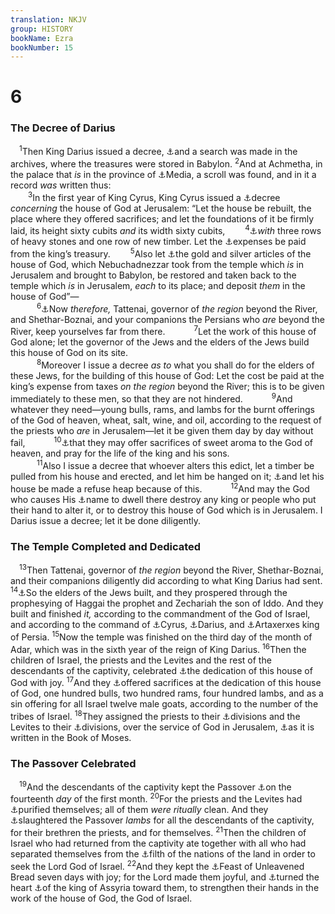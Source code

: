 ```yaml
---
translation: NKJV
group: HISTORY
bookName: Ezra 
bookNumber: 15
---
```


<div class="title"><h1>6</h1><h3>The Decree of Darius</h3></div>
<span class="verse exo_6_1"> <sup>1</sup>Then King Darius issued a decree, <a data-toggle="tooltip" data-placement="bottom" title="Ezra 5:17">⚓</a>and a search was made in the archives, where the treasures were stored in Babylon. </span>
<span class="verse exo_6_2"><sup>2</sup>And at Achmetha, in the palace that <i>is</i> in the province of <a data-toggle="tooltip" data-placement="bottom" title="2 Kin. 17:6">⚓</a>Media, a scroll was found, and in it a record <i>was</i> written thus:<br/></span>
<span class="verse exo_6_3">  <sup>3</sup>In the first year of King Cyrus, King Cyrus issued a <a data-toggle="tooltip" data-placement="bottom" title="Ezra 1:1; 5:13">⚓</a>decree <i>concerning</i> the house of God at Jerusalem: “Let the house be rebuilt, the place where they offered sacrifices; and let the foundations of it be firmly laid, its height sixty cubits <i>and</i> its width sixty cubits,</span>
<span class="verse exo_6_4">  <sup>4</sup><a data-toggle="tooltip" data-placement="bottom" title="1 Kin. 6:36">⚓</a><i>with</i> three rows of heavy stones and one row of new timber. Let the <a data-toggle="tooltip" data-placement="bottom" title="Ezra 3:7">⚓</a>expenses be paid from the king’s treasury.</span>
<span class="verse exo_6_5">  <sup>5</sup>Also let <a data-toggle="tooltip" data-placement="bottom" title="Ezra 1:7, 8; 5:14">⚓</a>the gold and silver articles of the house of God, which Nebuchadnezzar took from the temple which <i>is</i> in Jerusalem and brought to Babylon, be restored and taken back to the temple which <i>is</i> in Jerusalem, <i>each</i> to its place; and deposit <i>them</i> in the house of God”—<br/></span>
<span class="verse exo_6_6">   <sup>6</sup><a data-toggle="tooltip" data-placement="bottom" title="Ezra 5:3, 6">⚓</a>Now <i>therefore,</i> Tattenai, governor of <i>the</i> <i>region</i> beyond the River, and Shethar-Boznai, and your companions the Persians who <i>are</i> beyond the River, keep yourselves far from there.</span>
<span class="verse exo_6_7">   <sup>7</sup>Let the work of this house of God alone; let the governor of the Jews and the elders of the Jews build this house of God on its site.<br/></span>
<span class="verse exo_6_8">   <sup>8</sup>Moreover I issue a decree <i>as</i> <i>to</i> what you shall do for the elders of these Jews, for the building of this house of God: Let the cost be paid at the king’s expense from taxes <i>on</i> <i>the</i> <i>region</i> beyond the River; this is to be given immediately to these men, so that they are not hindered.</span>
<span class="verse exo_6_9">   <sup>9</sup>And whatever they need—young bulls, rams, and lambs for the burnt offerings of the God of heaven, wheat, salt, wine, and oil, according to the request of the priests who <i>are</i> in Jerusalem—let it be given them day by day without fail,</span>
<span class="verse exo_6_10">   <sup>10</sup><a data-toggle="tooltip" data-placement="bottom" title="Ezra 7:23; (Jer. 29:7; 1 Tim. 2:1, 2)">⚓</a>that they may offer sacrifices of sweet aroma to the God of heaven, and pray for the life of the king and his sons.<br/></span>
<span class="verse exo_6_11">   <sup>11</sup>Also I issue a decree that whoever alters this edict, let a timber be pulled from his house and erected, and let him be hanged on it; <a data-toggle="tooltip" data-placement="bottom" title="Dan. 2:5; 3:29">⚓</a>and let his house be made a refuse heap because of this. </span>
<span class="verse exo_6_12">   <sup>12</sup>And may the God who causes His <a data-toggle="tooltip" data-placement="bottom" title="Deut. 12:5, 11; 1 Kin. 9:3">⚓</a>name to dwell there destroy any king or people who put their hand to alter it, or to destroy this house of God which is in Jerusalem. I Darius issue a decree; let it be done diligently.<br/></span>
<div class="title"><h3>The Temple Completed and Dedicated</h3></div>
<span class="verse exo_6_13"> <sup>13</sup>Then Tattenai, governor of <i>the</i> <i>region</i> beyond the River, Shethar-Boznai, and their companions diligently did according to what King Darius had sent. </span>
<span class="verse exo_6_14"><sup>14</sup><a data-toggle="tooltip" data-placement="bottom" title="Ezra 5:1, 2">⚓</a>So the elders of the Jews built, and they prospered through the prophesying of Haggai the prophet and Zechariah the son of Iddo. And they built and finished <i>it,</i> according to the commandment of the God of Israel, and according to the command of <a data-toggle="tooltip" data-placement="bottom" title="Ezra 1:1; 5:13; 6:3">⚓</a>Cyrus, <a data-toggle="tooltip" data-placement="bottom" title="Ezra 4:24; 6:12">⚓</a>Darius, and <a data-toggle="tooltip" data-placement="bottom" title="Ezra 7:1, 11; Neh. 2:1">⚓</a>Artaxerxes king of Persia. </span>
<span class="verse exo_6_15"><sup>15</sup>Now the temple was finished on the third day of the month of Adar, which was in the sixth year of the reign of King Darius. </span>
<span class="verse exo_6_16"><sup>16</sup>Then the children of Israel, the priests and the Levites and the rest of the descendants of the captivity, celebrated <a data-toggle="tooltip" data-placement="bottom" title="1 Kin. 8:63; 2 Chr. 7:5">⚓</a>the dedication of this house of God with joy. </span>
<span class="verse exo_6_17"><sup>17</sup>And they <a data-toggle="tooltip" data-placement="bottom" title="Ezra 8:35">⚓</a>offered sacrifices at the dedication of this house of God, one hundred bulls, two hundred rams, four hundred lambs, and as a sin offering for all Israel twelve male goats, according to the number of the tribes of Israel. </span>
<span class="verse exo_6_18"><sup>18</sup>They assigned the priests to their <a data-toggle="tooltip" data-placement="bottom" title="1 Chr. 24:1; 2 Chr. 35:5">⚓</a>divisions and the Levites to their <a data-toggle="tooltip" data-placement="bottom" title="1 Chr. 23:6">⚓</a>divisions, over the service of God in Jerusalem, <a data-toggle="tooltip" data-placement="bottom" title="Num. 3:6; 8:9">⚓</a>as it is written in the Book of Moses.<br/></span>
<div class="title"><h3>The Passover Celebrated</h3></div>
<span class="verse exo_6_19"> <sup>19</sup>And the descendants of the captivity kept the Passover <a data-toggle="tooltip" data-placement="bottom" title="Ex. 12:6">⚓</a>on the fourteenth <i>day</i> of the first month. </span>
<span class="verse exo_6_20"><sup>20</sup>For the priests and the Levites had <a data-toggle="tooltip" data-placement="bottom" title="2 Chr. 29:34; 30:15">⚓</a>purified themselves; all of them <i>were</i> <i>ritually</i> clean. And they <a data-toggle="tooltip" data-placement="bottom" title="2 Chr. 35:11">⚓</a>slaughtered the Passover <i>lambs</i> for all the descendants of the captivity, for their brethren the priests, and for themselves. </span>
<span class="verse exo_6_21"><sup>21</sup>Then the children of Israel who had returned from the captivity ate together with all who had separated themselves from the <a data-toggle="tooltip" data-placement="bottom" title="Ezra 9:11">⚓</a>filth of the nations of the land in order to seek the Lord God of Israel. </span>
<span class="verse exo_6_22"><sup>22</sup>And they kept the <a data-toggle="tooltip" data-placement="bottom" title="Ex. 12:15; 13:6, 7; 2 Chr. 30:21; 35:17">⚓</a>Feast of Unleavened Bread seven days with joy; for the Lord made them joyful, and <a data-toggle="tooltip" data-placement="bottom" title="Ezra 7:27; (Prov. 21:1)">⚓</a>turned the heart <a data-toggle="tooltip" data-placement="bottom" title="2 Kin. 23:29; 2 Chr. 33:11; Ezra 1:1; 6:1">⚓</a>of the king of Assyria toward them, to strengthen their hands in the work of the house of God, the God of Israel.<br/></span>
